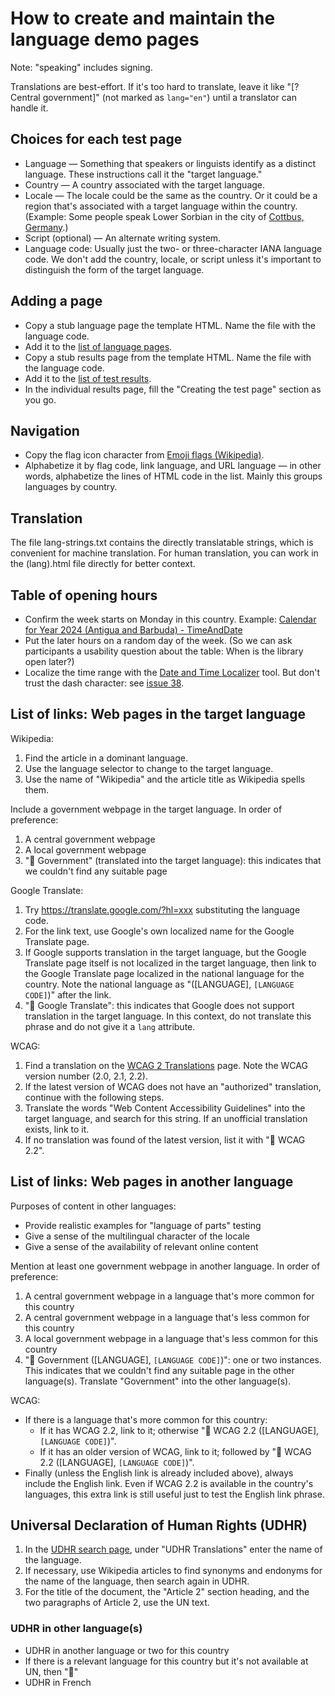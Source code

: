 # How to create and maintain the language demo pages

Note: "speaking" includes signing.

Translations are best-effort. If it's too hard to translate, leave it like "[? Central government]" (not marked as <code>lang="en"</code>) until a translator can handle it.

## Choices for each test page

* Language — Something that speakers or linguists identify as a distinct language. These instructions call it the "target language."
* Country — A country associated with the target language.
* Locale — The locale could be the same as the country. Or it could be a region that's associated with a target language within the country. (Example: Some people speak Lower Sorbian in the city of [Cottbus, Germany](../lang/dsb.html).)
* Script (optional) — An alternate writing system.
* Language code: Usually just the two- or three-character IANA language code. We don't add the country, locale, or script unless it's important to distinguish the form of the target language.

## Adding a page

* Copy a stub language page the template HTML. Name the file with the language code.
* Add it to the [list of language pages](../lang-pages.md).
* Copy a stub results page from the template HTML. Name the file with the language code.
* Add it to the [list of test results](../research/lang-results.md).
* In the individual results page, fill the "Creating the test page" section as you go.

## Navigation

* Copy the flag icon character from [Emoji flags (Wikipedia)](https://en.wikipedia.org/wiki/Regional_indicator_symbol#Emoji_flag_sequences).
* Alphabetize it by flag code, link language, and URL language — in other words, alphabetize the lines of HTML code in the list. Mainly this groups languages by country.

## Translation

The file lang-strings.txt contains the directly translatable strings, which is convenient for machine translation. For human translation, you can work in the (lang).html file directly for better context.

## Table of opening hours

* Confirm the week starts on Monday in this country. Example: [Calendar for Year 2024 (Antigua and Barbuda) - TimeAndDate](https://www.timeanddate.com/calendar/?year=2024&country=221)
* Put the later hours on a random day of the week. (So we can ask participants a usability question about the table: When is the library open later?)
* Localize the time range with the [Date and Time Localizer](../utility/date-time-localizer.html) tool. But don't trust the dash character: see <a href="https://github.com/ThePacielloGroup/babel/issues/38">issue 38</a>.

## List of links: Web pages in the target language

Wikipedia:

1. Find the article in a dominant language.
1. Use the language selector to change to the target language.
1. Use the name of "Wikipedia" and the article title as Wikipedia spells them.

Include a government webpage in the target language. In order of preference:

1. A central government webpage
1. A local government webpage
1. "🙅 Government" (translated into the target language): this indicates that we couldn't find any suitable page 

Google Translate:

1. Try https://translate.google.com/?hl=xxx substituting the language code.
1. For the link text, use Google's own localized name for the Google Translate page.
1. If Google supports translation in the target language, but the Google Translate page itself is not localized in the target language, then link to the Google Translate page localized in the national language for the country. Note the national language as "([LANGUAGE], <code>[LANGUAGE CODE]</code>)" after the link.
1. "🙅 Google Translate": this indicates that Google does not support translation in the target language. In this context, do not translate this phrase and do not give it a <code>lang</code> attribute.

WCAG:

1. Find a translation on the [WCAG 2 Translations](https://www.w3.org/WAI/standards-guidelines/wcag/translations/) page. Note the WCAG version number (2.0, 2.1, 2.2).
1. If the latest version of WCAG does not have an "authorized" translation, continue with the following steps.
1. Translate the words "Web Content Accessibility Guidelines" into the target language, and search for this string. If an unofficial translation exists, link to it.
1. If no translation was found of the latest version, list it with "🙅 WCAG 2.2".

## List of links: Web pages in another language

Purposes of content in other languages:

* Provide realistic examples for "language of parts" testing
* Give a sense of the multilingual character of the locale
* Give a sense of the availability of relevant online content

Mention at least one government webpage in another language. In order of preference:

1. A central government webpage in a language that's more common for this country
1. A central government webpage in a language that's less common for this country
1. A local government webpage in a language that's less common for this country
1. "🙅 Government ([LANGUAGE], <code>[LANGUAGE CODE]</code>)": one or two instances. This indicates that we couldn't find any suitable page in the other language(s). Translate "Government" into the other language(s).

WCAG:

* If there is a language that's more common for this country:
    * If it has WCAG 2.2, link to it; otherwise "🙅 WCAG 2.2 ([LANGUAGE], <code>[LANGUAGE CODE]</code>)".
    * If it has an older version of WCAG, link to it; followed by "🙅 WCAG 2.2 ([LANGUAGE], <code>[LANGUAGE CODE]</code>)".
* Finally (unless the English link is already included above), always include the English link. Even if WCAG 2.2 is available in the country's languages, this extra link is still useful just to test the English link phrase.

## Universal Declaration of Human Rights (UDHR)

1. In the [UDHR search page](https://www.ohchr.org/en/search?f%5B0%5D=event_type_taxonomy_term_name%3AUniversal%20Declaration%20of%20Human%20Rights), under "UDHR Translations" enter the name of the language.
1. If necessary, use Wikipedia articles to find synonyms and endonyms for the name of the language, then search again in UDHR.
1. For the title of the document, the "Article 2" section heading, and the two paragraphs of Article 2, use the UN text.

### UDHR in other language(s)

* UDHR in another language or two for this country
* If there is a relevant language for this country but it's not available at UN, then "🙅"
* UDHR in French
